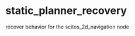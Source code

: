 static_planner_recovery
=======================

recover behavior for the scitos_2d_navigation node
